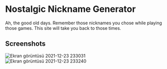 # Nostalgic Nickname Generator
Ah, the good old days. Remember those nicknames you chose while playing those games. This site will take you back to those times.
## Screenshots
![Ekran görüntüsü 2021-12-23 233031](https://user-images.githubusercontent.com/89304966/147289427-d59a019a-247c-4d56-bf8a-6811661a3ebc.png)
![Ekran görüntüsü 2021-12-23 233240](https://user-images.githubusercontent.com/89304966/147289429-de9cedeb-d71e-4590-87ad-fdc4d99582dd.png)
